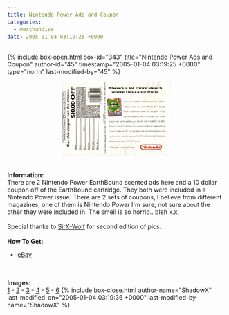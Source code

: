 ```yaml
---
title: Nintendo Power Ads and Coupon
categories:
  - merchandise
date: 2005-01-04 03:19:25 +0000
---
```

{% include box-open.html box-id="343" title="Nintendo Power Ads and Coupon" author-id="45" timestamp="2005-01-04 03:19:25 +0000" type="norm" last-modified-by="45" %}
	<center>
	<img src="/merchandise/images/sc_title.jpg" border="0" alt="Nintendo Power Ads and Coupon" />
	</center>
	<br /><br />
	<b>Information:</b>
	<br />
	There are 2 Nintendo Power EarthBound scented ads here and a 10 dollar coupon off
	of the EarthBound cartridge. They both were included in a Nintendo Power
	issue. There are 2 sets of coupons, I believe from different magazines, one of them is
	Nintendo Power I'm sure, not sure about the other they were included in. The smell is
	so horrid.. bleh x.x.
	<br /><br />
	Special thanks to <a href="mailto:sirxwolf@starmen.net">SirX-Wolf</a> for second 
	edition of pics.
	<br /><br />
	<b>How To Get:</b>
	<br />
	<ul>
	<li><a href="http://www.ebay.com">eBay</a></li>
	</ul>
	<br /><br />
	<b>Images:</b>
	<br />
	<a href="/merchandise/images/smellyad1.jpg">1</a> - <a href="/merchandise/images/smellyad2.jpg">2</a> - <a href="/merchandise/images/smellycoupon.jpg">3</a> - <a href="/merchandise/images/smellyada1.jpg">4</a> - <a href="/merchandise/images/smellyada2.jpg">5</a> - <a href="/merchandise/images/smellycoupona1.jpg">6</a>
{% include box-close.html author-name="ShadowX" last-modified-on="2005-01-04 03:19:36 +0000" last-modified-by-name="ShadowX" %}

